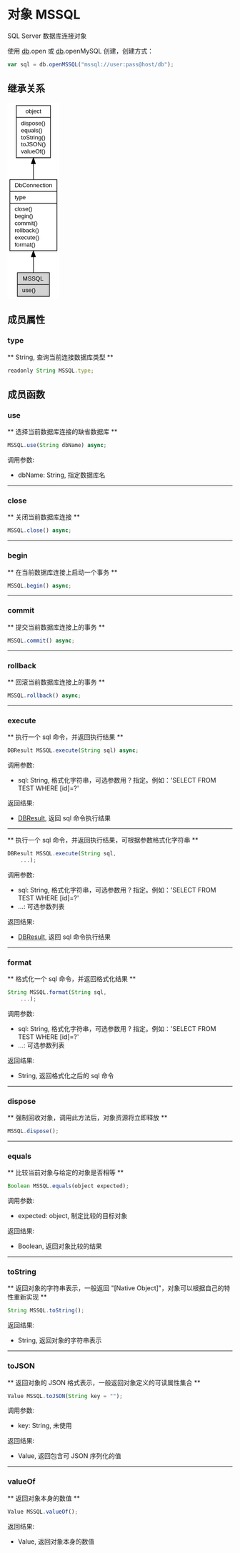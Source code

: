 # 对象 MSSQL
SQL Server 数据库连接对象

使用 [db](../../module/ifs/db.md).open 或 [db](../../module/ifs/db.md).openMySQL 创建，创建方式：

```JavaScript
var sql = db.openMSSQL("mssql://user:pass@host/db");
```

## 继承关系
<div class="inherits"><svg width="87pt" height="331pt" viewBox="0.00 0.00 87.35 331.00" xmlns="http://www.w3.org/2000/svg" xmlns:xlink="http://www.w3.org/1999/xlink">
<g id="graph0" class="graph" transform="scale(1 1) rotate(0) translate(4 327)">
<title>%0</title>
<polygon fill="#ffffff" stroke="transparent" points="-4,4 -4,-327 83.349,-327 83.349,4 -4,4"/>
<!-- object -->
<g id="node1" class="node">
<title>object</title>
<g id="a_node1"><a xlink:href="object.md" xlink:title="object">
<polygon fill="#ffffff" stroke="#000000" points="10.843,-234.5 10.843,-322.5 68.506,-322.5 68.506,-234.5 10.843,-234.5"/>
<text text-anchor="middle" x="39.6745" y="-309.5" font-family="Helvetica,sans-Serif" font-size="10.00" fill="#000000">object</text>
<polyline fill="none" stroke="#000000" points="10.843,-302.5 68.506,-302.5 "/>
<text text-anchor="start" x="18.843" y="-289.5" font-family="Helvetica,sans-Serif" font-size="10.00" fill="#000000">dispose()</text>
<text text-anchor="start" x="18.843" y="-277.5" font-family="Helvetica,sans-Serif" font-size="10.00" fill="#000000">equals()</text>
<text text-anchor="start" x="18.843" y="-265.5" font-family="Helvetica,sans-Serif" font-size="10.00" fill="#000000">toString()</text>
<text text-anchor="start" x="18.843" y="-253.5" font-family="Helvetica,sans-Serif" font-size="10.00" fill="#000000">toJSON()</text>
<text text-anchor="start" x="18.843" y="-241.5" font-family="Helvetica,sans-Serif" font-size="10.00" fill="#000000">valueOf()</text>
</a>
</g>
</g>
<!-- DbConnection -->
<g id="node2" class="node">
<title>DbConnection</title>
<g id="a_node2"><a xlink:href="DbConnection.md" xlink:title="DbConnection">
<polygon fill="#ffffff" stroke="#000000" points="0,-77.5 0,-197.5 79.349,-197.5 79.349,-77.5 0,-77.5"/>
<text text-anchor="middle" x="39.6745" y="-184.5" font-family="Helvetica,sans-Serif" font-size="10.00" fill="#000000">DbConnection</text>
<polyline fill="none" stroke="#000000" points="0,-177.5 79.349,-177.5 "/>
<text text-anchor="start" x="8" y="-164.5" font-family="Helvetica,sans-Serif" font-size="10.00" fill="#000000">type</text>
<polyline fill="none" stroke="#000000" points="0,-157.5 79.349,-157.5 "/>
<text text-anchor="start" x="8" y="-144.5" font-family="Helvetica,sans-Serif" font-size="10.00" fill="#000000">close()</text>
<text text-anchor="start" x="8" y="-132.5" font-family="Helvetica,sans-Serif" font-size="10.00" fill="#000000">begin()</text>
<text text-anchor="start" x="8" y="-120.5" font-family="Helvetica,sans-Serif" font-size="10.00" fill="#000000">commit()</text>
<text text-anchor="start" x="8" y="-108.5" font-family="Helvetica,sans-Serif" font-size="10.00" fill="#000000">rollback()</text>
<text text-anchor="start" x="8" y="-96.5" font-family="Helvetica,sans-Serif" font-size="10.00" fill="#000000">execute()</text>
<text text-anchor="start" x="8" y="-84.5" font-family="Helvetica,sans-Serif" font-size="10.00" fill="#000000">format()</text>
</a>
</g>
</g>
<!-- object&#45;&gt;DbConnection -->
<g id="edge1" class="edge">
<title>object-&gt;DbConnection</title>
<path fill="none" stroke="#000000" d="M39.6745,-224.2311C39.6745,-215.51 39.6745,-206.4385 39.6745,-197.5906"/>
<polygon fill="#000000" stroke="#000000" points="36.1746,-224.2735 39.6745,-234.2736 43.1746,-224.2736 36.1746,-224.2735"/>
</g>
<!-- MSSQL -->
<g id="node3" class="node">
<title>MSSQL</title>
<g id="a_node3"><a xlink:title="MSSQL">
<polygon fill="#d3d3d3" stroke="#000000" points="12.6745,-.5 12.6745,-40.5 66.6745,-40.5 66.6745,-.5 12.6745,-.5"/>
<text text-anchor="middle" x="39.177" y="-27.5" font-family="Helvetica,sans-Serif" font-size="10.00" fill="#000000">MSSQL</text>
<polyline fill="none" stroke="#000000" points="12.6745,-20.5 65.6795,-20.5 "/>
<text text-anchor="start" x="20.6745" y="-7.5" font-family="Helvetica,sans-Serif" font-size="10.00" fill="#000000">use()</text>
</a>
</g>
</g>
<!-- DbConnection&#45;&gt;MSSQL -->
<g id="edge2" class="edge">
<title>DbConnection-&gt;MSSQL</title>
<path fill="none" stroke="#000000" d="M39.6745,-67.1356C39.6745,-57.5062 39.6745,-48.3244 39.6745,-40.6942"/>
<polygon fill="#000000" stroke="#000000" points="36.1746,-67.2863 39.6745,-77.2864 43.1746,-67.2864 36.1746,-67.2863"/>
</g>
</g>
</svg></div>

## 成员属性
        
### type
** String, 查询当前连接数据库类型 **

```JavaScript
readonly String MSSQL.type;
```

## 成员函数
        
### use
** 选择当前数据库连接的缺省数据库 **

```JavaScript
MSSQL.use(String dbName) async;
```

调用参数:
* dbName: String, 指定数据库名

--------------------------
### close
** 关闭当前数据库连接 **

```JavaScript
MSSQL.close() async;
```

--------------------------
### begin
** 在当前数据库连接上启动一个事务 **

```JavaScript
MSSQL.begin() async;
```

--------------------------
### commit
** 提交当前数据库连接上的事务 **

```JavaScript
MSSQL.commit() async;
```

--------------------------
### rollback
** 回滚当前数据库连接上的事务 **

```JavaScript
MSSQL.rollback() async;
```

--------------------------
### execute
** 执行一个 sql 命令，并返回执行结果 **

```JavaScript
DBResult MSSQL.execute(String sql) async;
```

调用参数:
* sql: String, 格式化字符串，可选参数用 ? 指定。例如：'SELECT FROM TEST WHERE [id]=?'

返回结果:
* [DBResult](DBResult.md), 返回 sql 命令执行结果

--------------------------
** 执行一个 sql 命令，并返回执行结果，可根据参数格式化字符串 **

```JavaScript
DBResult MSSQL.execute(String sql,
    ...);
```

调用参数:
* sql: String, 格式化字符串，可选参数用 ? 指定。例如：'SELECT FROM TEST WHERE [id]=?'
* ...: 可选参数列表

返回结果:
* [DBResult](DBResult.md), 返回 sql 命令执行结果

--------------------------
### format
** 格式化一个 sql 命令，并返回格式化结果 **

```JavaScript
String MSSQL.format(String sql,
    ...);
```

调用参数:
* sql: String, 格式化字符串，可选参数用 ? 指定。例如：'SELECT FROM TEST WHERE [id]=?'
* ...: 可选参数列表

返回结果:
* String, 返回格式化之后的 sql 命令

--------------------------
### dispose
** 强制回收对象，调用此方法后，对象资源将立即释放 **

```JavaScript
MSSQL.dispose();
```

--------------------------
### equals
** 比较当前对象与给定的对象是否相等 **

```JavaScript
Boolean MSSQL.equals(object expected);
```

调用参数:
* expected: object, 制定比较的目标对象

返回结果:
* Boolean, 返回对象比较的结果

--------------------------
### toString
** 返回对象的字符串表示，一般返回 "[Native Object]"，对象可以根据自己的特性重新实现 **

```JavaScript
String MSSQL.toString();
```

返回结果:
* String, 返回对象的字符串表示

--------------------------
### toJSON
** 返回对象的 JSON 格式表示，一般返回对象定义的可读属性集合 **

```JavaScript
Value MSSQL.toJSON(String key = "");
```

调用参数:
* key: String, 未使用

返回结果:
* Value, 返回包含可 JSON 序列化的值

--------------------------
### valueOf
** 返回对象本身的数值 **

```JavaScript
Value MSSQL.valueOf();
```

返回结果:
* Value, 返回对象本身的数值

